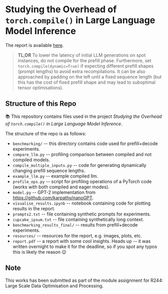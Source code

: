 # Studying the Overhead of `torch.compile()` in Large Language Model Inference

The report is available [here](/report.pdf).

> **TL;DR** To lower the latency of initial LLM generations on spot instances, do not compile for the prefill phase. Furthermore, set `torch.compile(dynamic=True)` if expecting different prefill shapes (prompt lengths) to avoid extra recompilations. It can be also approached by padding on the left until a fixed sequence length (but this has the cost of fixed prefill shape and may lead to suboptimal tensor optimisations).

## Structure of this Repo


📚 This repository contains files used in the project *Studying the Overhead of `torch.compile()` in Large Language Model Inference*.

The structure of the repo is as follows:
- `benchmarking/` -- this directory contains code used for prefill+decode experiments.
- `compare_llm.py` -- profiling comparison between compiled and not compiled models.
- `compile_multiple_inputs.py` -- code for generating dynamically changing prefill sequence lengths.
- `example_llm.py` -- example compiled llm.
- `profile_ops.py` -- script for profiling operations of a PyTorch code (works with both compiled and eager modes). 
- `model.py` -- GPT-2 implementation from https://github.com/karpathy/nanoGPT.
- `visualise_results.ipynb` -- notebook containing code for plotting results in the report.
- `prompts2.txt` -- file containing synthetic prompts for experiments.
- `cupcake_ipsum.txt` -- file containing synthetically long context.
- `benchmarking_results_final/` -- results from prefill+decode experiments.
- `resources/` -- resources for the report, e.g. images, plots, etc.
- `report.pdf` -- a report with some cool insights. Heads up -- it was written overnight to make it for the deadline, so if you spot any typos this is likely the reason 😉  

## Note

This works has been submitted as part of the module assignment for R244: Large Scale Data Optimisation and Processing.